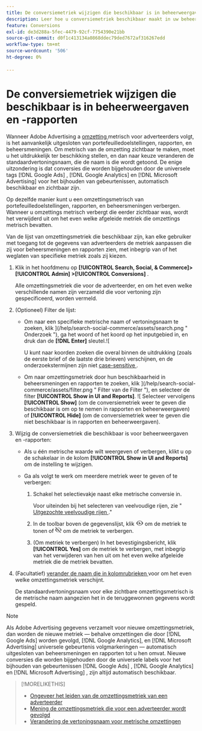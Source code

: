 ```yaml
---
title: De conversiemetriek wijzigen die beschikbaar is in beheerweergaven en -rapporten
description: Leer hoe u conversiemetriek beschikbaar maakt in uw beheerweergaven en -rapporten.
feature: Conversions
exl-id: de3d288a-5fec-4479-92cf-7754390e21bb
source-git-commit: d0f1c413134a0868ddec79ded7672af316267edd
workflow-type: tm+mt
source-wordcount: '506'
ht-degree: 0%

---
```


# De conversiemetriek wijzigen die beschikbaar is in beheerweergaven en -rapporten

Wanneer Adobe Advertising a [ omzetting ](/help/search-social-commerce/glossary.md#c-d) metrisch voor adverteerders volgt, is het aanvankelijk uitgesloten van portefeuilledoelstellingen, rapporten, en beheersmeningen. Om metrisch van de omzetting zichtbaar te maken, moet u het uitdrukkelijk ter beschikking stellen, en dan naar keuze veranderen de standaardvertoningsnaam, die de naam is die wordt getoond. De enige uitzondering is dat conversies die worden bijgehouden door de universele tags [!DNL Google Ads] , [!DNL Google Analytics] en [!DNL Microsoft Advertising] voor het bijhouden van gebeurtenissen, automatisch beschikbaar en zichtbaar zijn.

Op dezelfde manier kunt u een omzettingsmetrisch van portefeuilledoelstellingen, rapporten, en beheersmeningen verbergen. Wanneer u omzettings metrisch verbergt die eerder zichtbaar was, wordt het verwijderd uit om het even welke afgeleide metriek die omzettings metrisch bevatten.

Van de lijst van omzettingsmetriek die beschikbaar zijn, kan elke gebruiker met toegang tot de gegevens van adverteerders de metriek aanpassen die zij voor beheersmeningen en rapporten zien, met inbegrip van of het weglaten van specifieke metriek zoals zij kiezen.

1. Klik in het hoofdmenu op **[!UICONTROL Search, Social, & Commerce]> [!UICONTROL Admin] >[!UICONTROL Conversions]** .

   Alle omzettingsmetriek die voor de adverteerder, en om het even welke verschillende namen zijn verzameld die voor vertoning zijn gespecificeerd, worden vermeld.

1. (Optioneel) Filter de lijst:

   * Om naar een specifieke metrische naam of vertoningsnaam te zoeken, klik ](/help/search-social-commerce/assets/search.png " Onderzoek "), ga het woord of het koord op het inputgebied in, en druk dan de **[!DNL Enter]** sleutel.![

     U kunt naar koorden zoeken die overal binnen de uitdrukking (zoals de eerste brief of de laatste drie brieven) verschijnen, en de onderzoekstermijnen zijn niet [ case-sensitive ](/help/search-social-commerce/glossary.md#c-d).

   * Om naar omzettingsmetriek door hun beschikbaarheid in beheersmeningen en rapporten te zoeken, klik ](/help/search-social-commerce/assets/filter.png " Filter van de Filter "), en selecteer de filter **[!UICONTROL Show in UI and Reports]**. ![ Selecteer vervolgens **[!UICONTROL Show]** (om de conversiemetriek weer te geven die beschikbaar is om op te nemen in rapporten en beheerweergaven) of **[!UICONTROL Hide]** (om de conversiemetriek weer te geven die niet beschikbaar is in rapporten en beheerweergaven).

1. Wijzig de conversiemetriek die beschikbaar is voor beheerweergaven en -rapporten:

   * Als u één metrische waarde wilt weergeven of verbergen, klikt u op de schakelaar in de kolom **[!UICONTROL Show in UI and Reports]** om de instelling te wijzigen.

   * Ga als volgt te werk om meerdere metriek weer te geven of te verbergen:

      1. Schakel het selectievakje naast elke metrische conversie in.

         Voor uiteinden bij het selecteren van veelvoudige rijen, zie &quot;[ Uitgezochte veelvoudige rijen ](/help/search-social-commerce/common-tasks/navigation-editing-selection/multiple-rows-select.md).&quot;

      1. In de toolbar boven de gegevenslijst, klik ![ tonen ](/help/search-social-commerce/assets/show.png " ") om de metriek te tonen of ![Verbergen](/help/search-social-commerce/assets/hide.png "Verbergen") om de metriek te verbergen.

      1. (Om metriek te verbergen) In het bevestigingsbericht, klik **[!UICONTROL Yes]** om de metriek te verbergen, met inbegrip van het verwijderen van hen uit om het even welke afgeleide metriek die de metriek bevatten.

1. (Facultatief) [ verander de naam die in kolomrubrieken ](conversion-metric-edit-display-name.md) voor om het even welke omzettingsmetriek verschijnt.

   De standaardvertoningsnaam voor elke zichtbare omzettingsmetrisch is de metrische naam aangezien het in de teruggewonnen gegevens wordt gespeld.

>[!NOTE]
>
>Als Adobe Advertising gegevens verzamelt voor nieuwe omzettingsmetriek, dan worden de nieuwe metriek — behalve omzettingen die door [!DNL Google Ads] worden gevolgd, [!DNL Google Analytics], en [!DNL Microsoft Advertising] universele gebeurtenis volgmarkeringen — automatisch uitgesloten van beheersmeningen en rapporten tot u hen omvat. Nieuwe conversies die worden bijgehouden door de universele labels voor het bijhouden van gebeurtenissen [!DNL Google Ads] , [!DNL Google Analytics] en [!DNL Microsoft Advertising] , zijn altijd automatisch beschikbaar.

>[!MORELIKETHIS]
>
>* [ Ongeveer het leiden van de omzettingsmetriek van een adverteerder ](conversion-metric-about.md)
>* [ Mening de omzettingsmetriek die voor een adverteerder wordt gevolgd ](conversion-metric-view-tracked.md)
>* [ Verandering de vertoningsnaam voor metrische omzettingen ](conversion-metric-edit-display-name.md)
